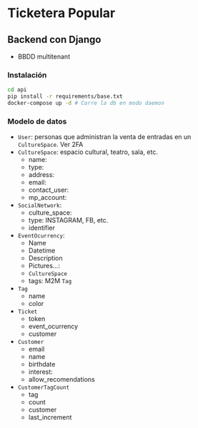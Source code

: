 # Ticketera Popular

## Backend con Django
- BBDD multitenant

### Instalación
```bash
cd api
pip install -r requirements/base.txt
docker-compose up -d # Corre la db en modo daemon
```

### Modelo de datos

- `User`: personas que administran la venta de entradas en un `CultureSpace`. Ver 2FA
- `CultureSpace`: espacio cultural, teatro, sala, etc.
	- name:
	- type:
	- address:
	- email:
	- contact_user:
	- mp_account:
- `SocialNetwork`:
	- culture_space:
	- type: INSTAGRAM, FB, etc.
	- identifier
- `EventOcurrency`: 
	- Name
	- Datetime
	- Description
	- Pictures...:
	- `CultureSpace`
	- tags: M2M `Tag`
- `Tag`
	- name
	- color
- `Ticket`
	- token
	- event_ocurrency
	- customer
- `Customer`
	- email
	- name
	- birthdate
	- interest:
	- allow_recomendations
- `CustomerTagCount`
	- tag
	- count
	- customer
	- last_increment
